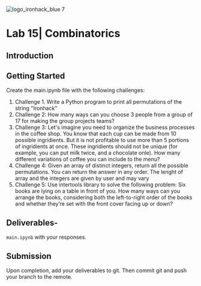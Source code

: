 ![logo_ironhack_blue 7](https://user-images.githubusercontent.com/23629340/40541063-a07a0a8a-601a-11e8-91b5-2f13e4e6b441.png)

# Lab 15| Combinatorics

## Introduction


## Getting Started

Create the main.ipynb file with the following challenges:

1. Challenge 1. Write a Python program to print all permutations of the string "Ironhack"
2. Challenge 2: How many ways can you choose 3 people from a group of 17 for making the group projects teams?
3. Challenge 3: Let's imagine you need to organize the business processes in the coffee shop.  You know that each cup can be made from 10 possible ingridients. But it is not profitable to use more than 5 portions of ingridients at once. These ingridients should not be unique (for example, you can put milk twice, and a chocolate onle). How many different variations of coffee you can include to the menu?
4. Challenge 4: Given an array of distinct integers, return all the possible permutations. You can return the answer in any order. The lenght of array and the integers are given by user and may vary
5. Challenge 5: Use intertools library to solve the following problem: Six books are lying on a table in front of you. How many ways can you arrange the books, considering both the left-to-right order of the books and whether they’re set with the front cover facing up or down?

## Deliverables- 

`main.ipynb` with your responses.

## Submission

Upon completion, add your deliverables to git. Then commit git and push your branch to the remote.
